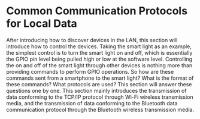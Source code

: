 # Common Communication Protocols for Local Data

After introducing how to discover devices in the LAN, this section will introduce how to control the devices. Taking the smart light as an example, the simplest control is to turn the smart light on and off, which is essentially the GPIO pin level being pulled high or low at the software level. Controlling the on and off of the smart light through other devices is nothing more than providing commands to perform GPIO operations. So how are these commands sent from a smartphone to the smart light? What is the format of these commands? What protocols are used? This section will answer these questions one by one. This section mainly introduces the transmission of data conforming to the TCP/IP protocol through Wi-Fi wireless transmission media, and the transmission of data conforming to the Bluetooth data communication protocol through the Bluetooth wireless transmission media.
